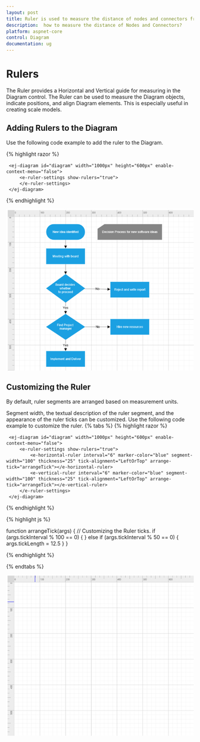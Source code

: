 ```yaml
---
layout: post
title: Ruler is used to measure the distance of nodes and connectors from origin of the page.
description:  how to measure the distance of Nodes and Connectors?
platform: aspnet-core
control: Diagram
documentation: ug
---
```



# Rulers

The Ruler provides a Horizontal and Vertical guide for measuring in the Diagram control. The Ruler can be used to measure the Diagram objects, indicate positions, and align Diagram elements. This is especially useful in creating scale models. 

## Adding Rulers to the Diagram
Use the following code example to add the ruler to the Diagram.

{% highlight razor %}

     <ej-diagram id="diagram" width="1000px" height="600px" enable-context-menu="false">
         <e-ruler-settings show-rulers="true">
         </e-ruler-settings>
     </ej-diagram>

{% endhighlight %}

![](/aspnet-core/Diagram/Rulers_images/Rulers_images1.png)

## Customizing the Ruler

By default, ruler segments are arranged based on measurement units.

Segment width, the textual description of the ruler segment, and the appearance of the ruler ticks can be customized. Use the following code example to customize the ruler.
 {% tabs %}
{% highlight razor %}

     <ej-diagram id="diagram" width="1000px" height="600px" enable-context-menu="false">
         <e-ruler-settings show-rulers="true">
             <e-horizontal-ruler interval="6" marker-color="blue" segment-width="100" thickness="25" tick-alignment="LeftOrTop" arrange-tick="arrangeTick"></e-horizontal-ruler>
             <e-vertical-ruler interval="6" marker-color="blue" segment-width="100" thickness="25" tick-alignment="LeftOrTop" arrange-tick="arrangeTick"></e-vertical-ruler>
         </e-ruler-settings>
     </ej-diagram>


{% endhighlight %}

{% highlight js %}

function arrangeTick(args) {
	// Customizing the Ruler ticks.
    if (args.tickInterval % 100 == 0) {
    }
    else if (args.tickInterval % 50 == 0) {
        args.tickLength = 12.5
    }
}

{% endhighlight %}

{% endtabs %}

![](/aspnet-core/Diagram/Rulers_images/Rulers_images2.png)

